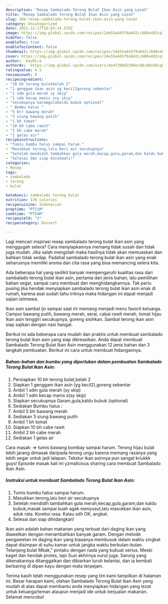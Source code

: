 ```yaml
---
description: "Resep Sambalado Terong Bulat Ikan Asin yang Lezat"
title: "Resep Sambalado Terong Bulat Ikan Asin yang Lezat"
slug: 394-resep-sambalado-terong-bulat-ikan-asin-yang-lezat
category: Uncategorized
date: 2021-12-17T16:03:14.576Z
image: https://img-global.cpcdn.com/recipes/24e55a445f9a842c/680x482cq70/sambalado-terong-bulat-ikan-asin-foto-resep-utama.jpg
hideToc: false
enableToc: true
enableTocContent: false
thumbnail: https://img-global.cpcdn.com/recipes/24e55a445f9a842c/680x482cq70/sambalado-terong-bulat-ikan-asin-foto-resep-utama.jpg
cover: https://img-global.cpcdn.com/recipes/24e55a445f9a842c/680x482cq70/sambalado-terong-bulat-ikan-asin-foto-resep-utama.jpg
author:  KasMira
authorAv:  https://img-global.cpcdn.com/users/4e4f398d239dec98/60x60cq50/avatar.jpg
ratingvalue: 4.5
reviewcount: 8
recipeingredient:
- "10 bh terong bulatbelah 2"
- "1 genggam ikan asin yg kecil2goreng sebentar"
- "1 sdm gula merah sy skip"
- "1 sdm kecap manis ssy skip"
- "secukupnya Garamgulakaldu bubuk optional"
- " Bumbu halus "
- "5 btr bawang merah"
- "3 siung bawang putih"
- "1 bh tomat"
- "10 bh cabe rawit"
- "2 bh cabe merah"
- "1 gelas air"
recipeinstructions:
- "Tumis bumbu halus sampai harum."
- "Masukkan terong,lalu beri air secukupnya"
- "Setelah mendidih tambahkan gula merah,kecap,gula,garam,dan kaldu bubuk,masak sampai kuah agak menyusut,lalu masukkan ikan asin, aduk rata. Koreksi rasa. Kalau sdh OK, angkat."
- "Selesai dan siap dinikmati!"
categories:
- Resep
tags:
- sambalado
- terong
- bulat

katakunci: sambalado terong bulat 
nutrition: 139 calories
recipecuisine: Indonesian
preptime: "PT21M"
cooktime: "PT54M"
recipeyield: "3"
recipecategory: Dessert

---
```



Lagi mencari inspirasi resep sambalado terong bulat ikan asin yang menggugah selera? Cara menyiapkannya memang tidak susah dan tidak juga mudah. Jika salah mengolah maka hasilnya tidak akan memuaskan dan bahkan tidak sedap. Padahal sambalado terong bulat ikan asin yang enak seharusnya memiliki aroma dan cita rasa yang bisa memancing selera kita.


Ada beberapa hal yang sedikit banyak mempengaruhi kualitas rasa dari sambalado terong bulat ikan asin, pertama dari jenis bahan, lalu pemilihan bahan segar, sampai cara membuat dan menghidangkannya. Tak perlu pusing jika hendak menyiapkan sambalado terong bulat ikan asin enak di rumah, karena asal sudah tahu triknya maka hidangan ini dapat menjadi sajian istimewa.

Ikan asin sambal ijo sampai saat ini memang menjadi menu favorit keluarga. Campur bawang putih, bawang merah, serai, cabai rawit merah, tomat hijau Ikan asin tenggiri secukupnya, goreng sisihkan. Sambal terong ikan asin siap sajikan dengan nasi hangat.


Berikut ini ada beberapa cara mudah dan praktis untuk membuat sambalado terong bulat ikan asin yang siap dikreasikan. Anda dapat membuat Sambalado Terong Bulat Ikan Asin menggunakan 12 jenis bahan dan 3 langkah pembuatan. Berikut ini cara untuk membuat hidangannya.

<!--inarticleads1-->

##### Bahan-bahan dan bumbu yang diperlukan dalam pembuatan Sambalado Terong Bulat Ikan Asin:

1. Persiapkan 10 bh terong bulat,belah 2
1. Siapkan 1 genggam ikan asin (yg kecil2),goreng sebentar
1. Ambil 1 sdm gula merah (sy skip)
1. Ambil 1 sdm kecap manis s(sy skip)
1. Siapkan secukupnya Garam,gula,kaldu bubuk (optional)
1. Sediakan  Bumbu halus :
1. Ambil 5 btr bawang merah
1. Sediakan 3 siung bawang putih
1. Ambil 1 bh tomat
1. Siapkan 10 bh cabe rawit
1. Ambil 2 bh cabe merah
1. Sediakan 1 gelas air


Cara masak: =&gt; tumis bawang bombay sampai harum. Terong hijau bulat lebih jarang dimasak daripada terong ungu karena memang rasanya yang lebih segar untuk jadi lalapan. Tekstur ikan asinnya pun sangat kriukkk guys! Episode masak kali ini yzmalicious sharing cara membuat Sambalado Ikan Asin. 

<!--inarticleads2-->

##### Instruksi untuk membuat Sambalado Terong Bulat Ikan Asin:

1. Tumis bumbu halus sampai harum.
1. Masukkan terong,lalu beri air secukupnya
1. Setelah mendidih tambahkan gula merah,kecap,gula,garam,dan kaldu bubuk,masak sampai kuah agak menyusut,lalu masukkan ikan asin, aduk rata. Koreksi rasa. Kalau sdh OK, angkat.
1. Selesai dan siap dihidangkan!

Ikan asin adalah bahan makanan yang terbuat dari daging ikan yang diawetkan dengan menambahkan banyak garam. Dengan metode pengawetan ini daging ikan yang biasanya membusuk dalam waktu singkat dapat disimpan di suhu kamar untuk jangka waktu berbulan-bulan. Telanjang bulat Mbak,&#34; pintaku dengan nada yang kubuat serius. Meski kaget dan hendak protes, tapi Susi akhirnya nurut juga. Sarung yang dikenakannya ditanggalkan dan dibiarkan luruh kelantai, dan ia kembali berbaring di dipan kayu dengan mata terpejam. 

Terima kasih telah menggunakan resep yang tim kami tampilkan di halaman ini. Besar harapan kami, olahan Sambalado Terong Bulat Ikan Asin yang mudah di atas dapat membantu anda menyiapkan hidangan yang lezat untuk keluarga/teman ataupun menjadi ide untuk berjualan makanan. Selamat mencoba!
